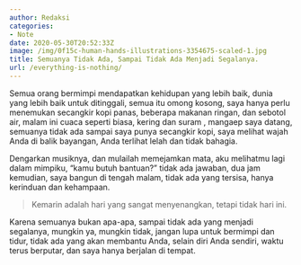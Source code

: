 ```yaml
---
author: Redaksi
categories:
- Note
date: 2020-05-30T20:52:33Z
image: /img/0f15c-human-hands-illustrations-3354675-scaled-1.jpg
title: Semuanya Tidak Ada, Sampai Tidak Ada Menjadi Segalanya.
url: /everything-is-nothing/
---
```


<p class="has-drop-cap">
  Semua orang bermimpi mendapatkan kehidupan yang lebih baik, dunia yang lebih baik untuk ditinggali, semua itu omong kosong, saya hanya perlu menemukan secangkir kopi panas, beberapa makanan ringan, dan sebotol air, malam ini cuaca seperti biasa, kering dan suram , mangaep saya datang, semuanya tidak ada sampai saya punya secangkir kopi, saya melihat wajah Anda di balik bayangan, Anda terlihat lelah dan tidak bahagia.
</p>

Dengarkan musiknya, dan mulailah memejamkan mata, aku melihatmu lagi dalam mimpiku, &#8220;kamu butuh bantuan?&#8221; tidak ada jawaban, dua jam kemudian, saya bangun di tengah malam, tidak ada yang tersisa, hanya kerinduan dan kehampaan.

<blockquote class="wp-block-quote">
  <p>
    Kemarin adalah hari yang sangat menyenangkan, tetapi tidak hari ini.
  </p>
</blockquote>

Karena semuanya bukan apa-apa, sampai tidak ada yang menjadi segalanya, mungkin ya, mungkin tidak, jangan lupa untuk bermimpi dan tidur, tidak ada yang akan membantu Anda, selain diri Anda sendiri, waktu terus berputar, dan saya hanya berjalan di tempat.
